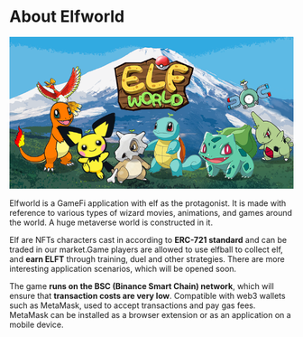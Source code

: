 # About Elfworld

![](.gitbook/assets/封面图.png)

Elfworld is a GameFi application with elf as the protagonist. It is made with reference to various types of wizard movies, animations, and games around the world. A huge metaverse world is constructed in it.

Elf are NFTs characters cast in according to **ERC-721 standard** and can be traded in our market.Game players are allowed to use elfball to collect elf, and **earn ELFT** through training, duel and other strategies. There are more interesting application scenarios, which will be opened soon.

The game **runs on the BSC (Binance Smart Chain) network**, which will ensure that **transaction costs are very low**. Compatible with web3 wallets such as MetaMask, used to accept transactions and pay gas fees. MetaMask can be installed as a browser extension or as an application on a mobile device.
